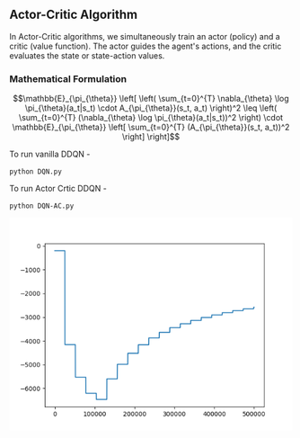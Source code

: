 ## Actor-Critic Algorithm

In Actor-Critic algorithms, we simultaneously train an actor (policy) and a critic (value function). The actor guides the agent's actions, and the critic evaluates the state or state-action values.

### Mathematical Formulation


```math
\mathbb{E}_{\pi_{\theta}} \left[ \left( \sum_{t=0}^{T} \nabla_{\theta} \log \pi_{\theta}(a_t|s_t) \cdot A_{\pi_{\theta}}(s_t, a_t) \right)^2 \leq \left( \sum_{t=0}^{T} (\nabla_{\theta} \log \pi_{\theta}(a_t|s_t))^2 \right) \cdot \mathbb{E}_{\pi_{\theta}} \left[ \sum_{t=0}^{T} (A_{\pi_{\theta}}(s_t, a_t))^2 \right] \right]
```

To run vanilla DDQN - 

```
python DQN.py
```

To run Actor Crtic DDQN - 

```
python DQN-AC.py
```

![plot](agentL1.png)
